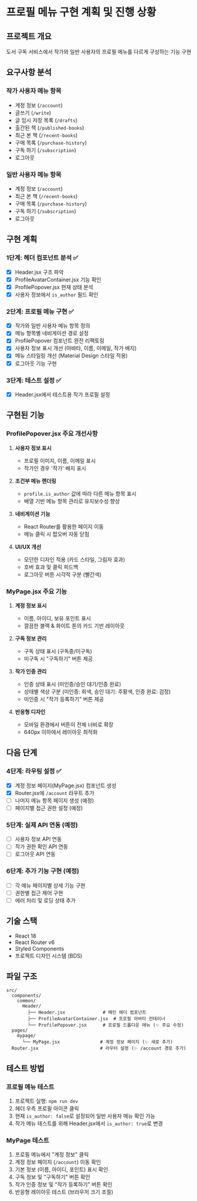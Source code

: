 # 프로필 메뉴 구현 계획 및 진행 상황

## 프로젝트 개요

도서 구독 서비스에서 작가와 일반 사용자의 프로필 메뉴를 다르게 구성하는 기능 구현

## 요구사항 분석

### 작가 사용자 메뉴 항목

- 계정 정보 (`/account`)
- 글쓰기 (`/write`)
- 글 임시 저장 목록 (`/drafts`)
- 출간된 책 (`/published-books`)
- 최근 본 책 (`/recent-books`)
- 구매 목록 (`/purchase-history`)
- 구독 하기 (`/subscription`)
- 로그아웃

### 일반 사용자 메뉴 항목

- 계정 정보 (`/account`)
- 최근 본 책 (`/recent-books`)
- 구매 목록 (`/purchase-history`)
- 구독 하기 (`/subscription`)
- 로그아웃

## 구현 계획

### 1단계: 헤더 컴포넌트 분석 ✅

- [x] Header.jsx 구조 파악
- [x] ProfileAvatarContainer.jsx 기능 확인
- [x] ProfilePopover.jsx 현재 상태 분석
- [x] 사용자 정보에서 `is_author` 필드 확인

### 2단계: 프로필 메뉴 구현 ✅

- [x] 작가와 일반 사용자 메뉴 항목 정의
- [x] 메뉴 항목별 네비게이션 경로 설정
- [x] ProfilePopover 컴포넌트 완전 리팩토링
- [x] 사용자 정보 표시 개선 (아바타, 이름, 이메일, 작가 배지)
- [x] 메뉴 스타일링 개선 (Material Design 스타일 적용)
- [x] 로그아웃 기능 구현

### 3단계: 테스트 설정 ✅

- [x] Header.jsx에서 테스트용 작가 프로필 설정

## 구현된 기능

### ProfilePopover.jsx 주요 개선사항

1. **사용자 정보 표시**

   - 프로필 이미지, 이름, 이메일 표시
   - 작가인 경우 '작가' 배지 표시

2. **조건부 메뉴 렌더링**

   - `profile.is_author` 값에 따라 다른 메뉴 항목 표시
   - 배열 기반 메뉴 항목 관리로 유지보수성 향상

3. **네비게이션 기능**

   - React Router를 활용한 페이지 이동
   - 메뉴 클릭 시 팝오버 자동 닫힘

4. **UI/UX 개선**
   - 모던한 디자인 적용 (카드 스타일, 그림자 효과)
   - 호버 효과 및 클릭 피드백
   - 로그아웃 버튼 시각적 구분 (빨간색)

### MyPage.jsx 주요 기능

1. **계정 정보 표시**

   - 이름, 아이디, 보유 포인트 표시
   - 깔끔한 블랙 & 화이트 톤의 카드 기반 레이아웃

2. **구독 정보 관리**

   - 구독 상태 표시 (구독중/미구독)
   - 미구독 시 "구독하기" 버튼 제공

3. **작가 인증 관리**

   - 인증 상태 표시 (미인증/승인 대기/인증 완료)
   - 상태별 색상 구분 (미인증: 회색, 승인 대기: 주황색, 인증 완료: 검정)
   - 미인증 시 "작가 등록하기" 버튼 제공

4. **반응형 디자인**
   - 모바일 환경에서 버튼이 전체 너비로 확장
   - 640px 이하에서 레이아웃 최적화

## 다음 단계

### 4단계: 라우팅 설정 ✅

- [x] 계정 정보 페이지(MyPage.jsx) 컴포넌트 생성
- [x] Router.jsx에 `/account` 라우트 추가
- [ ] 나머지 메뉴 항목 페이지 생성 (예정)
- [ ] 페이지별 접근 권한 설정 (예정)

### 5단계: 실제 API 연동 (예정)

- [ ] 사용자 정보 API 연동
- [ ] 작가 권한 확인 API 연동
- [ ] 로그아웃 API 연동

### 6단계: 추가 기능 구현 (예정)

- [ ] 각 메뉴 페이지별 상세 기능 구현
- [ ] 권한별 접근 제어 구현
- [ ] 에러 처리 및 로딩 상태 추가

## 기술 스택

- React 18
- React Router v6
- Styled Components
- 프로젝트 디자인 시스템 (BDS)

## 파일 구조

```
src/
  components/
    common/
      Header/
        ├── Header.jsx              # 메인 헤더 컴포넌트
        ├── ProfileAvatarContainer.jsx  # 프로필 아바타 컨테이너
        └── ProfilePopover.jsx      # 프로필 드롭다운 메뉴 (✨ 주요 수정)
  pages/
    mypage/
      └── MyPage.jsx               # 계정 정보 페이지 (✨ 새로 추가)
  Router.jsx                       # 라우터 설정 (✨ /account 경로 추가)
```

## 테스트 방법

### 프로필 메뉴 테스트

1. 프로젝트 실행: `npm run dev`
2. 헤더 우측 프로필 아이콘 클릭
3. 현재 `is_author: false`로 설정되어 일반 사용자 메뉴 확인 가능
4. 작가 메뉴 테스트를 위해 Header.jsx에서 `is_author: true`로 변경

### MyPage 테스트

1. 프로필 메뉴에서 "계정 정보" 클릭
2. 계정 정보 페이지 (`/account`) 이동 확인
3. 기본 정보 (이름, 아이디, 포인트) 표시 확인
4. 구독 정보 및 "구독하기" 버튼 확인
5. 작가 인증 정보 및 "작가 등록하기" 버튼 확인
6. 반응형 레이아웃 테스트 (브라우저 크기 조절)
